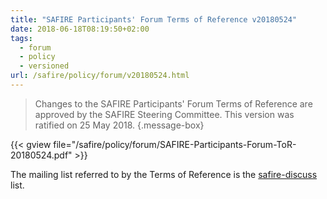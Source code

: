 ```yaml
---
title: "SAFIRE Participants' Forum Terms of Reference v20180524"
date: 2018-06-18T08:19:50+02:00
tags:
  - forum
  - policy
  - versioned
url: /safire/policy/forum/v20180524.html
---
```


> Changes to the SAFIRE Participants' Forum Terms of Reference are approved by the SAFIRE Steering Committee. This version was ratified on 25 May 2018.
{.message-box}

{{< gview file="/safire/policy/forum/SAFIRE-Participants-Forum-ToR-20180524.pdf" >}}

The mailing list referred to by the Terms of Reference is the [safire-discuss](http://lists.tenet.ac.za/mailman/listinfo/safire-discuss) list.

